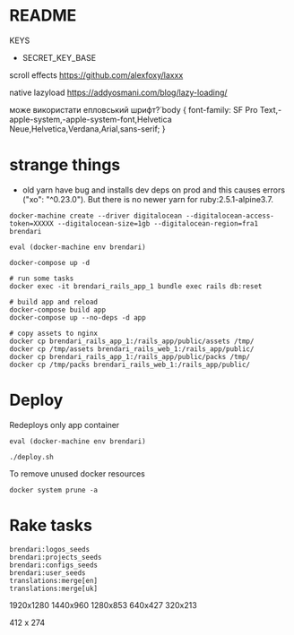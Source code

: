 # README

KEYS
* SECRET_KEY_BASE

scroll effects
https://github.com/alexfoxy/laxxx

native lazyload
https://addyosmani.com/blog/lazy-loading/

може використати епловський шрифт?́
body {
font-family: SF Pro Text,-apple-system,-apple-system-font,Helvetica Neue,Helvetica,Verdana,Arial,sans-serif;
}

# strange things
* old yarn have bug and installs dev deps on prod and this causes errors ("xo": "^0.23.0"). But there is no newer yarn for ruby:2.5.1-alpine3.7.


```
docker-machine create --driver digitalocean --digitalocean-access-token=XXXXX --digitalocean-size=1gb --digitalocean-region=fra1 brendari

eval (docker-machine env brendari)

docker-compose up -d

# run some tasks
docker exec -it brendari_rails_app_1 bundle exec rails db:reset

# build app and reload
docker-compose build app
docker-compose up --no-deps -d app

# copy assets to nginx
docker cp brendari_rails_app_1:/rails_app/public/assets /tmp/
docker cp /tmp/assets brendari_rails_web_1:/rails_app/public/
docker cp brendari_rails_app_1:/rails_app/public/packs /tmp/
docker cp /tmp/packs brendari_rails_web_1:/rails_app/public/

```

# Deploy
Redeploys only app container
```
eval (docker-machine env brendari)

./deploy.sh
```

To remove unused docker resources
```
docker system prune -a
```

# Rake tasks
```
brendari:logos_seeds
brendari:projects_seeds
brendari:configs_seeds
brendari:user_seeds
translations:merge[en]
translations:merge[uk]
```

1920x1280
1440x960
1280x853
640x427
320x213

412 x 274